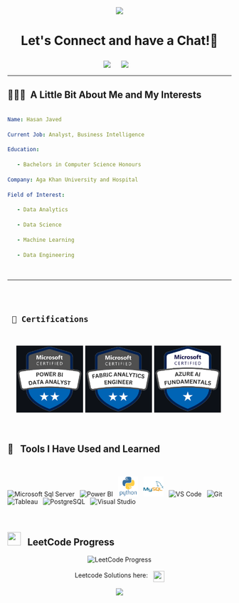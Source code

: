 <p align="center">
<img src="https://capsule-render.vercel.app/api?type=waving&color=gradient&text=Hello!&height=100&section=header"/>
</p>
 
<h1 align="center">

  Let's Connect and have a Chat!💬
</h1>
 
<p align="center">
<a href="mailto:hasanjaved.shekh@gmail.com" style="text-decoration: none;">
<img height="50" src="https://mailmeteor.com/logos/assets/PNG/Gmail_Logo_512px.png" />
</a>&nbsp;&nbsp;&nbsp;&nbsp;
<a href="https://www.linkedin.com/in/hasan-javed-shekh/" style="text-decoration: none;">
<img height="50" src="https://cdn.jsdelivr.net/gh/devicons/devicon@latest/icons/linkedin/linkedin-original.svg" />
</a>&nbsp;&nbsp;&nbsp;
</a>
</p>
 
 
---
 
<h2> 👨🏻‍💻 &nbsp;A Little Bit About Me and My Interests</h2>
 
```yaml

Name: Hasan Javed

Current Job: Analyst, Business Intelligence 

Education:
 
   - Bachelors in Computer Science Honours

Company: Aga Khan University and Hospital
 
Field of Interest:

   - Data Analytics

   - Data Science

   - Machine Learning

   - Data Engineering
 
 
```

---  
 
<div style="padding: 10px;">
<h2 style="display: flex; align-items: center; gap: 10px;">

    🏅 Certifications
</h2>
<div style="display: flex; overflow-x: auto; padding: 10px; gap: 5px;">
<a href="https://learn.microsoft.com/api/credentials/share/en-us/MunsifJaweed-3344/A9326717DBE9099F?sharingId" target="_blank">
<img src="https://github.com/munsifjaved/Certifications_image/blob/main/Power%20BI%20Analyst.png?raw=true" alt="Power BI Data Analyst" width="150" height="150" >
</a>
<a href="https://learn.microsoft.com/api/credentials/share/en-us/MunsifJaweed-3344/88AD721B92031682?sharingId" target="_blank">
<img src="https://github.com/munsifjaved/Certifications_image/blob/main/Fabric%20Analytics%20Engineer.png?raw=true" alt="Fabric Analytics Engineer" width="150" height="150">
</a>
<a href="https://learn.microsoft.com/api/credentials/share/en-us/MunsifJaweed-3344/C7F615FB2245DDC0?sharingId" target="_blank">
<img src="https://github.com/munsifjaved/Certifications_image/blob/main/Azure%20AI%20Fundamentals.png?raw=true" alt="Azure AI Fundamentals" width="150" height="150">
</a>
</div>
</div>
<br>
<h2> 🚀 &nbsp; Tools I Have Used and Learned</h2>
<br>
<p align="left">
<img src="https://cdn.jsdelivr.net/gh/devicons/devicon@latest/icons/microsoftsqlserver/microsoftsqlserver-original.svg" alt="Microsoft Sql Server" width="47" height="47"/>
</a>&nbsp;
<img src="https://raw.githubusercontent.com/microsoft/PowerBI-Icons/main/SVG/Power-BI.svg" alt="Power BI" width="45" height="45"/>
</a>&nbsp;
<img src="https://raw.githubusercontent.com/devicons/devicon/master/icons/python/python-original-wordmark.svg" alt="Python" width="45" height="45"/>
</a>&nbsp;
<img src="https://raw.githubusercontent.com/devicons/devicon/master/icons/mysql/mysql-original-wordmark.svg" alt="MySQL" width="45" height="45" />
</a>&nbsp;
<img src="https://cdn.jsdelivr.net/gh/devicons/devicon/icons/vscode/vscode-original.svg" alt="VS Code" width="45" height="45"/>
</a>&nbsp;
<img src="https://cdn.jsdelivr.net/gh/devicons/devicon/icons/git/git-original.svg" alt="Git" width="45" height="45"/>
</a>&nbsp;
<img src="https://cdn.worldvectorlogo.com/logos/tableau-software.svg" alt="Tableau" width="45" height="45"/>
</a>&nbsp;
<img src="https://cdn.jsdelivr.net/gh/devicons/devicon@latest/icons/postgresql/postgresql-original.svg" alt="PostgreSQL" width="45" height="45"/>
</a>&nbsp;
<img src="https://cdn.jsdelivr.net/gh/devicons/devicon@latest/icons/visualstudio/visualstudio-original.svg" alt="Visual Studio" width="45" height="45"/>
</p>
<br>
<h2> <img src="https://iconape.com/wp-content/png_logo_vector/leetcode-logo-white-no-text.png" width="30" height="30"/>  &nbsp; LeetCode Progress </h2>
<p align="center">
<img src="https://leetcard.jacoblin.cool/user8805lR?theme=unicorn" alt="LeetCode Progress">
</p>
 
<p align="center">
<a>Leetcode Solutions here:</a>
</a>&nbsp;
<a href="https://github.com/Nabeel-Usmani/LeetCode_Solutions/tree/main" style="text-decoration: none;">
<img src="https://iconmonstr.com/wp-content/g/gd/makefg.php?i=../releases/preview/2012/png/iconmonstr-github-1.png&r=255&g=255&b=255" width="25" height="25" style="vertical-align: middle; margin-top: 3px;"/>
</a>
</p>
 
 
<p align="center">
<img src="https://capsule-render.vercel.app/api?type=waving&color=gradient&height=100&section=footer"/>
</p>
 
 
 
